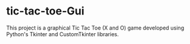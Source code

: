 # tic-tac-toe-Gui
This project is a graphical Tic Tac Toe (X and O) game developed using Python's Tkinter and CustomTkinter libraries.
